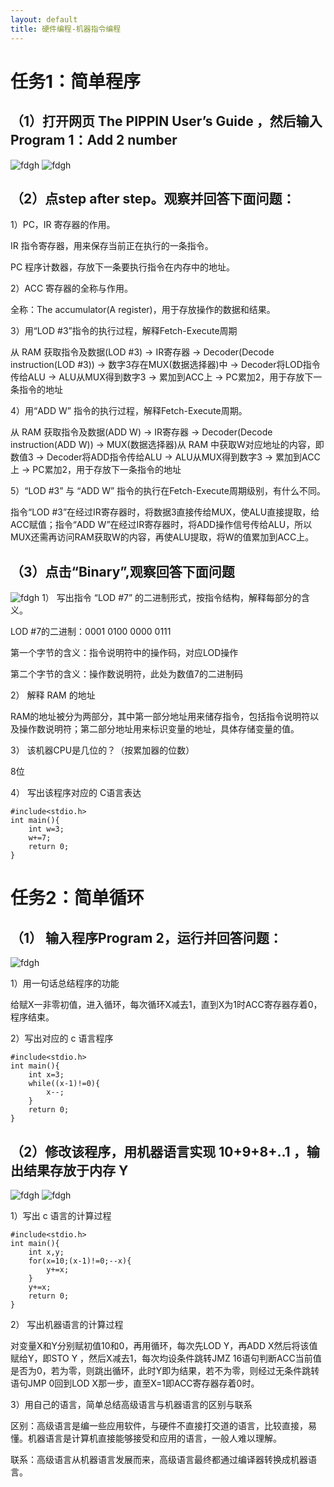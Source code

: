 ```yaml
---
layout: default
title: 硬件编程-机器指令编程
---
```


# 任务1：简单程序
## （1）打开网页 The PIPPIN User’s Guide ，然后输入 Program 1：Add 2 number
![fdgh](http://m.qpic.cn/psb?/V12ukENm2cNWAn/cTIAdmdDj54xqmKgvfe2sX0TNw14NSdV1biDQuw4tSo!/b/dDYBAAAAAAAA&bo=agKyAgAAAAADB*o!&rf=viewer_4)
![fdgh](http://m.qpic.cn/psb?/V12ukENm2cNWAn/o5u7XA.0uowOmzgYc2*NAwsizMIar2v36eIbkzDkeEs!/b/dFMBAAAAAAAA&bo=agKqAgAAAAADF*I!&rf=viewer_4)

## （2）点step after step。观察并回答下面问题：
1）PC，IR 寄存器的作用。

IR 指令寄存器，用来保存当前正在执行的一条指令。

PC 程序计数器，存放下一条要执行指令在内存中的地址。

2）ACC 寄存器的全称与作用。

全称：The accumulator(A register)，用于存放操作的数据和结果。

3）用“LOD #3”指令的执行过程，解释Fetch-Execute周期

从 RAM 获取指令及数据(LOD #3) -> IR寄存器 -> Decoder(Decode instruction(LOD #3)) -> 数字3存在MUX(数据选择器)中 -> Decoder将LOD指令传给ALU -> ALU从MUX得到数字3 -> 累加到ACC上 -> PC累加2，用于存放下一条指令的地址 

4）用“ADD W” 指令的执行过程，解释Fetch-Execute周期。

从 RAM 获取指令及数据(ADD W) -> IR寄存器 -> Decoder(Decode instruction(ADD W)) -> MUX(数据选择器)从 RAM 中获取W对应地址的内容，即数值3 -> Decoder将ADD指令传给ALU -> ALU从MUX得到数字3 -> 累加到ACC上 -> PC累加2，用于存放下一条指令的地址

5）“LOD #3” 与 “ADD W” 指令的执行在Fetch-Execute周期级别，有什么不同。

指令“LOD #3”在经过IR寄存器时，将数据3直接传给MUX，使ALU直接提取，给ACC赋值；指令“ADD W”在经过IR寄存器时，将ADD操作信号传给ALU，所以MUX还需再访问RAM获取W的内容，再使ALU提取，将W的值累加到ACC上。
## （3）点击“Binary”,观察回答下面问题
![fdgh](http://m.qpic.cn/psb?/V12ukENm2cNWAn/hutcNu.0vGuc.m5QoWCuX5hrJvzDcd7zgP3G1TaG*lU!/b/dFMBAAAAAAAA&bo=awKvAgAAAAADF*Y!&rf=viewer_4)
1）	写出指令 “LOD #7” 的二进制形式，按指令结构，解释每部分的含义。

LOD #7的二进制：0001 0100 0000 0111

第一个字节的含义：指令说明符中的操作码，对应LOD操作

第二个字节的含义：操作数说明符，此处为数值7的二进制码

2）	解释 RAM 的地址

RAM的地址被分为两部分，其中第一部分地址用来储存指令，包括指令说明符以及操作数说明符；第二部分地址用来标识变量的地址，具体存储变量的值。

3）	该机器CPU是几位的？（按累加器的位数）

8位

4）	写出该程序对应的 C语言表达

    #include<stdio.h>
    int main(){
	    int w=3;
	    w+=7;
	    return 0;
    }









# 任务2：简单循环
## （1）	输入程序Program 2，运行并回答问题：
![fdgh](http://m.qpic.cn/psb?/V12ukENm2cNWAn/ta1n2GT7u2iPg2Pr9gpkkffCRFEN*4azuRBpS2NqxTA!/b/dDQBAAAAAAAA&bo=bwKzAgAAAAADF.4!&rf=viewer_4)

1）用一句话总结程序的功能

给赋X一非零初值，进入循环，每次循环X减去1，直到X为1时ACC寄存器存着0，程序结束。

2）写出对应的 c 语言程序

    #include<stdio.h>
    int main(){
	    int x=3;
	    while((x-1)!=0){
	    	x--;
        }
	    return 0;
    }

## （2）修改该程序，用机器语言实现 10+9+8+..1 ，输出结果存放于内存 Y

![fdgh](http://m.qpic.cn/psb?/V12ukENm2cNWAn/PSSKsAb4L0QWyL46QFg1Ipgfq87oem*AQkbi6QiNqFM!/b/dDABAAAAAAAA&bo=bQKtAgAAAAADF*I!&rf=viewer_4)
![fdgh](http://m.qpic.cn/psb?/V12ukENm2cNWAn/7WyhVRiLusB4DXiPkS2N8VXhdK2yhQqh0P.s9aB2U8s!/b/dDYBAAAAAAAA&bo=bQJqAgAAAAADFzU!&rf=viewer_4)

1）写出 c 语言的计算过程

    #include<stdio.h>
    int main(){
        int x,y;
        for(x=10;(x-1)!=0;--x){
            y+=x;
        }
        y+=x;
        return 0;
    }

2） 写出机器语言的计算过程

对变量X和Y分别赋初值10和0，再用循环，每次先LOD Y，再ADD X然后将该值赋给Y，即STO Y ，然后X减去1，每次均设条件跳转JMZ 16语句判断ACC当前值是否为0，若为零，则跳出循环，此时Y即为结果，若不为零，则经过无条件跳转语句JMP 0回到LOD X那一步，直至X=1即ACC寄存器存着0时。

3）用自己的语言，简单总结高级语言与机器语言的区别与联系

区别：高级语言是编一些应用软件，与硬件不直接打交道的语言，比较直接，易懂。机器语言是计算机直接能够接受和应用的语言，一般人难以理解。

联系：高级语言从机器语言发展而来，高级语言最终都通过编译器转换成机器语言。
